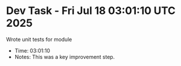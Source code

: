 # Dev Task - Fri Jul 18 03:01:10 UTC 2025
Wrote unit tests for module
- Time: 03:01:10
- Notes: This was a key improvement step.
